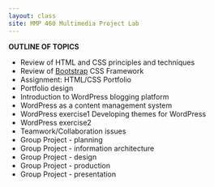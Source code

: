 ```yaml
---
layout: class
site: MMP 460 Multimedia Project Lab
---
```



<!-- {% for post in site.categories.class-notes %}
 <h3>{{ post.title }}</h3>
 <div>{{ post.content }}</div>
{% endfor %}
-->

**OUTLINE OF TOPICS**
- Review of HTML and CSS principles and techniques
- Review of [Bootstrap](https://getbootstrap.com/) CSS Framework
 - Assignment: HTML/CSS Portfolio
- Portfolio design
- Introduction to WordPress blogging platform
- WordPress as a content management system
 - WordPress exercise1
Developing themes for WordPress
 - WordPress exercise2
- Teamwork/Collaboration issues
- Group Project - planning
- Group Project - information architecture
- Group Project - design
- Group Project - production
- Group Project - presentation
